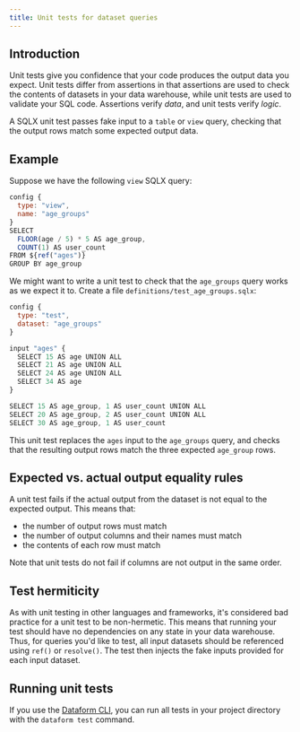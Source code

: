 ```yaml
---
title: Unit tests for dataset queries
---
```


## Introduction

Unit tests give you confidence that your code produces the output data you expect. Unit tests differ from assertions in that assertions are used to check the contents of datasets in your data warehouse,
while unit tests are used to validate your SQL code. Assertions verify _data_, and unit tests verify _logic_.

A SQLX unit test passes fake input to a `table` or `view` query, checking that the output rows match some expected output data.

## Example

Suppose we have the following `view` SQLX query:

```js
config {
  type: "view",
  name: "age_groups"
}
SELECT
  FLOOR(age / 5) * 5 AS age_group,
  COUNT(1) AS user_count
FROM ${ref("ages")}
GROUP BY age_group
```

We might want to write a unit test to check that the `age_groups` query works as we expect it to. Create a file `definitions/test_age_groups.sqlx`:

```js
config {
  type: "test",
  dataset: "age_groups"
}

input "ages" {
  SELECT 15 AS age UNION ALL
  SELECT 21 AS age UNION ALL
  SELECT 24 AS age UNION ALL
  SELECT 34 AS age
}

SELECT 15 AS age_group, 1 AS user_count UNION ALL
SELECT 20 AS age_group, 2 AS user_count UNION ALL
SELECT 30 AS age_group, 1 AS user_count
```

This unit test replaces the `ages` input to the `age_groups` query, and checks that the resulting output rows match the three expected `age_group` rows.

## Expected vs. actual output equality rules

A unit test fails if the actual output from the dataset is not equal to the expected output. This means that:

- the number of output rows must match
- the number of output columns and their names must match
- the contents of each row must match

Note that unit tests do not fail if columns are not output in the same order.

## Test hermiticity

As with unit testing in other languages and frameworks, it's considered bad practice for a unit test to be non-hermetic. This means that running your test
should have no dependencies on any state in your data warehouse. Thus, for queries you'd like to test, all input datasets should be referenced using `ref()` or `resolve()`. The test then injects the fake inputs
provided for each input dataset.

## Running unit tests

If you use the [Dataform CLI](command-line-interface), you can run all tests in your project directory with the `dataform test` command.
